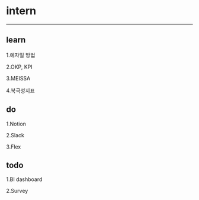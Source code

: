 # intern
------
learn
----------
1.에자일 방법

2.OKP, KPI

3.MEISSA

4.북극성지표

do
------------
1.Notion

2.Slack

3.Flex

todo
-----------------
1.BI dashboard

2.Survey
